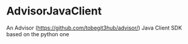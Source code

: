 # AdvisorJavaClient
An Advisor (https://github.com/tobegit3hub/advisor/) Java Client SDK based on the python one
